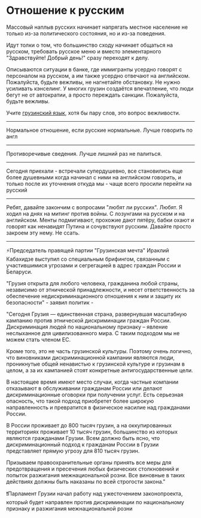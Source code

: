 # Отношение к русским

Массовый наплыв русских начинает напрягать местное население не только из-за политического состояния, но и из-за поведения. 

Идут толки о том, что большинство сходу начинает общаться на русском, требовать русское меню и вместо элементарного "Здравствуйте! Добрый день!" сразу переходят к делу.  

Описываются ситуации в банке, где иммигранты усердно говорят с персоналом на русском, а им также усердно отвечают на английском. Пожалуйста, будьте вежливы, не нагнетайте обстановку. Не нужно усиливать кэнселинг. У многих грузин создаётся впечатление, что люди бегут не от автократии, а просто переждать санкции. Пожалуйста, будьте вежливы.

Учите [грузинский язык](/tutorials), хотя бы пару слов, это вопрос вежливости.

---

Нормальное отношение, если русские нормальные. Лучше говорить по англ

---

Противоречивые сведения. Лучше лишний раз не палиться.

---

Сегодня приехали - встречали супердушевно, все становились еще более душевными когда начинал с ними на английском говорить, и только после их уточнения откуда мы - чаще всего просили перейти на русский

---

Ребят, давайте закончим с вопросами "любят ли русских". Любят. Я ходил на днях на митинг против войны. С лозунгами на русском и на английском. Менты подмигивают, прохожие дают пятёру, бабки охают и говорят как ненавидят Путина и сочувствуют русским. Давайте просто закроем эту нему. Не ссать.

---

⚡️Председатель правящей партии "Грузинская мечта" Ираклий Кабахидзе выступил со специальным брифингом, связанным с участившимися угрозами и сегрегацией в адрес граждан России и Беларуси.

"Грузия открыта для любого человека, гражданина любой страны, независимо от этнической принадлежности, и несет ответственность за обеспечение недискриминационного отношения к ним и защиту их безопасности" - заявил политик - 

"Сегодня Грузия — единственная страна, развернувшая масштабную кампанию против этнической дискриминации граждан России. Дискриминация людей по национальному признаку – явление неслыханное для цивилизованного мира. С таким подходом мы не можем стать членом ЕС.

Кроме того, это не часть грузинской культуры. Поэтому очень логично, что виновниками дискриминационной кампании являются люди, проникнутые общей ненавистью к грузинской культуре и грузинам в целом, а за их кампанией стоят конкретные антигосударственные цели.

В настоящее время имеют место случаи, когда частные компании отказывают в обслуживании гражданам России или делают дискриминационные оговорки при получении услуг. Есть серьезная опасность, что такой подход приобретет более широкую направленность и превратится в физическое насилие над гражданами России.

В России проживает до 800 тысяч грузин, а на оккупированных территориях проживает 10 тысяч грузин, большинство из которых являются гражданами Грузии. Всем должно быть ясно, что дискриминационный подход к гражданам России в Грузии представляет прямую угрозу для 810 тысяч грузин.

Призываем правоохранительные органы принять все меры для предотвращения и пресечения любых физических столкновений и попыток разжигания межнациональной розни. Все виновные в таких действиях должны быть наказаны по всей строгости закона."

❗️Парламент Грузии начал работу над ужесточением законопроекта, который будет направлен против дискриминации по национальному признаку и разжигания межнациональной розни
